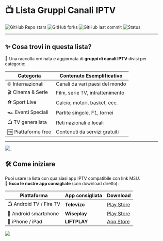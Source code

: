# 📺 Lista Gruppi Canali IPTV

![GitHub Repo stars](https://img.shields.io/github/stars/simud/simud?style=social)
![GitHub forks](https://img.shields.io/github/forks/simud/simud?style=social)
![GitHub last commit](https://img.shields.io/github/last-commit/simud/simud)
![Status](https://img.shields.io/badge/status-updating-brightgreen)  

---

## ✨ Cosa trovi in questa lista?

🎯 Una raccolta ordinata e aggiornata di **gruppi di canali IPTV** divisi per categorie:  

| Categoria             | Contenuto Esemplificativo        |
|-----------------------|----------------------------------|
| 🌐 Internazionali      | Canali da vari paesi del mondo   |
| 🎬 Cinema & Serie     | Film, serie TV, intrattenimento |
| ⚽️ Sport Live         | Calcio, motori, basket, ecc.    |
| 🏎️ Eventi Speciali    | Partite singole, F1, tornei     |
| 📺 TV generalista     | Reti nazionali e locali         |
| 🆓 Piattaforme free    | Contenuti da servizi gratuiti   |

---

![_]([https://media4.giphy.com/media/v1.Y2lkPTc5MGI3NjExc2gwZGhrYjA4NG84MjVsemczb2lrYm1lMzFwdzhvZTgxMzB6aDZzYiZlcD12MV9pbnRlcm5hbF9naWZfYnlfaWQmY3Q9Zw/maYHFjRpJxR3RXObug/giphy.gif](https://mfp2.nzo66.com/proxy/hls/manifest.m3u8?api_password=mfp123&d=https%3A%2F%2Fvavoo.to%2Fplay%2F2911178456%2Findex.m3u8))


## 🛠️ Come iniziare

Puoi usare la lista con qualsiasi app IPTV compatibile con link M3U.  
🎉 **Ecco le nostre app consigliate** (con download diretto):

| Piattaforma     | App consigliata | Download |
|-----------------|------------------|----------|
| 📺 Android TV / Fire TV | **Televizo**       | [Play Store](https://play.google.com/store/apps/details?id=com.ottplay.ottplay&hl=it) |
| 📲 Android smartphone   | **Wiseplay**       | [Play Store](https://play.google.com/store/apps/details?id=com.wiseplay) |
| 🍎 iPhone / iPad        | **LIFTPLAY**       | [App Store](https://apps.apple.com/it/app/liftplay-stream-video-player/id1557001663) |



![ ](https://i.postimg.cc/WzCn2WzH/stream-sm-1300x593.png)
